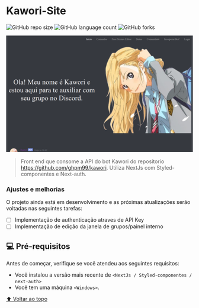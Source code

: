 # Kawori-Site

![GitHub repo size](https://img.shields.io/github/repo-size/ghpm99/Kawori-Site?style=for-the-badge)
![GitHub language count](https://img.shields.io/github/languages/count/ghpm99/Kawori-Site?style=for-the-badge)
![GitHub forks](https://img.shields.io/github/forks/ghpm99/Kawori-Site?style=for-the-badge)

<img src="image.png" alt="imagem">

> Front end que consome a API do bot Kawori do repositorio https://github.com/ghpm99/kawori.
Utiliza NextJs com Styled-componentes e Next-auth.

### Ajustes e melhorias

O projeto ainda está em desenvolvimento e as próximas atualizações serão voltadas nas seguintes tarefas:

- [ ] Implementação de authenticação atraves de API Key
- [ ] Implementação de edição da janela de grupos/painel interno

## 💻 Pré-requisitos

Antes de começar, verifique se você atendeu aos seguintes requisitos:
* Você instalou a versão mais recente de `<NextJs / Styled-componentes / next-auth>`
* Você tem uma máquina `<Windows>`.

[⬆ Voltar ao topo](#nome-do-projeto)<br>


